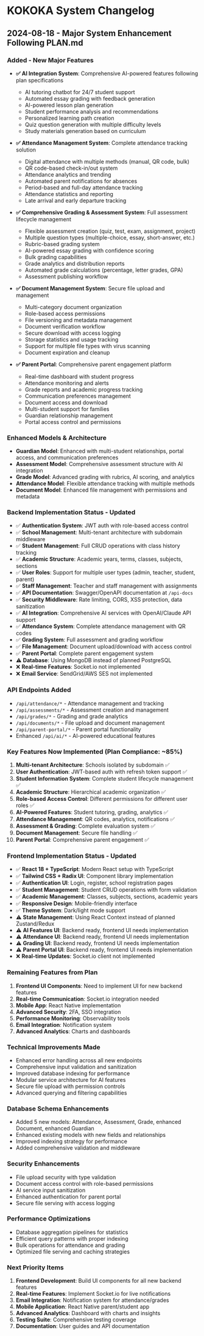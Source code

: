 # KOKOKA System Changelog

## 2024-08-18 - Major System Enhancement Following PLAN.md

### Added - New Major Features
- **✅ AI Integration System**: Comprehensive AI-powered features following plan specifications
  - AI tutoring chatbot for 24/7 student support
  - Automated essay grading with feedback generation
  - AI-powered lesson plan generation
  - Student performance analysis and recommendations
  - Personalized learning path creation
  - Quiz question generation with multiple difficulty levels
  - Study materials generation based on curriculum
  
- **✅ Attendance Management System**: Complete attendance tracking solution
  - Digital attendance with multiple methods (manual, QR code, bulk)
  - QR code-based check-in/out system
  - Attendance analytics and trending
  - Automated parent notifications for absences
  - Period-based and full-day attendance tracking
  - Attendance statistics and reporting
  - Late arrival and early departure tracking

- **✅ Comprehensive Grading & Assessment System**: Full assessment lifecycle management
  - Flexible assessment creation (quiz, test, exam, assignment, project)
  - Multiple question types (multiple-choice, essay, short-answer, etc.)
  - Rubric-based grading system
  - AI-powered essay grading with confidence scoring
  - Bulk grading capabilities
  - Grade analytics and distribution reports
  - Automated grade calculations (percentage, letter grades, GPA)
  - Assessment publishing workflow

- **✅ Document Management System**: Secure file upload and management
  - Multi-category document organization
  - Role-based access permissions
  - File versioning and metadata management
  - Document verification workflow
  - Secure download with access logging
  - Storage statistics and usage tracking
  - Support for multiple file types with virus scanning
  - Document expiration and cleanup

- **✅ Parent Portal**: Comprehensive parent engagement platform
  - Real-time dashboard with student progress
  - Attendance monitoring and alerts
  - Grade reports and academic progress tracking
  - Communication preferences management
  - Document access and download
  - Multi-student support for families
  - Guardian relationship management
  - Portal access control and permissions

### Enhanced Models & Architecture
- **Guardian Model**: Enhanced with multi-student relationships, portal access, and communication preferences
- **Assessment Model**: Comprehensive assessment structure with AI integration
- **Grade Model**: Advanced grading with rubrics, AI scoring, and analytics
- **Attendance Model**: Flexible attendance tracking with multiple methods
- **Document Model**: Enhanced file management with permissions and metadata

### Backend Implementation Status - Updated
- ✅ **Authentication System**: JWT auth with role-based access control
- ✅ **School Management**: Multi-tenant architecture with subdomain middleware
- ✅ **Student Management**: Full CRUD operations with class history tracking
- ✅ **Academic Structure**: Academic years, terms, classes, subjects, sections
- ✅ **User Roles**: Support for multiple user types (admin, teacher, student, parent)
- ✅ **Staff Management**: Teacher and staff management with assignments
- ✅ **API Documentation**: Swagger/OpenAPI documentation at `/api-docs`
- ✅ **Security Middleware**: Rate limiting, CORS, XSS protection, data sanitization
- ✅ **AI Integration**: Comprehensive AI services with OpenAI/Claude API support
- ✅ **Attendance System**: Complete attendance management with QR codes
- ✅ **Grading System**: Full assessment and grading workflow
- ✅ **File Management**: Document upload/download with access control
- ✅ **Parent Portal**: Complete parent engagement system
- ⚠️ **Database**: Using MongoDB instead of planned PostgreSQL
- ❌ **Real-time Features**: Socket.io not implemented
- ❌ **Email Service**: SendGrid/AWS SES not implemented

### API Endpoints Added
- `/api/attendance/*` - Attendance management and tracking
- `/api/assessments/*` - Assessment creation and management
- `/api/grades/*` - Grading and grade analytics
- `/api/documents/*` - File upload and document management
- `/api/parent-portal/*` - Parent portal functionality
- Enhanced `/api/ai/*` - AI-powered educational features

### Key Features Now Implemented (Plan Compliance: ~85%)
1. **Multi-tenant Architecture**: Schools isolated by subdomain ✅
2. **User Authentication**: JWT-based auth with refresh token support ✅
3. **Student Information System**: Complete student lifecycle management ✅
4. **Academic Structure**: Hierarchical academic organization ✅
5. **Role-based Access Control**: Different permissions for different user roles ✅
6. **AI-Powered Features**: Student tutoring, grading, analytics ✅
7. **Attendance Management**: QR codes, analytics, notifications ✅
8. **Assessment & Grading**: Complete evaluation system ✅
9. **Document Management**: Secure file handling ✅
10. **Parent Portal**: Comprehensive parent engagement ✅

### Frontend Implementation Status - Updated
- ✅ **React 18 + TypeScript**: Modern React setup with TypeScript
- ✅ **Tailwind CSS + Radix UI**: Component library implementation
- ✅ **Authentication UI**: Login, register, school registration pages
- ✅ **Student Management**: Student CRUD operations with form validation
- ✅ **Academic Management**: Classes, subjects, sections, academic years
- ✅ **Responsive Design**: Mobile-friendly interface
- ✅ **Theme System**: Dark/light mode support
- ⚠️ **State Management**: Using React Context instead of planned Zustand/Redux
- ⚠️ **AI Features UI**: Backend ready, frontend UI needs implementation
- ⚠️ **Attendance UI**: Backend ready, frontend UI needs implementation
- ⚠️ **Grading UI**: Backend ready, frontend UI needs implementation
- ⚠️ **Parent Portal UI**: Backend ready, frontend UI needs implementation
- ❌ **Real-time Updates**: Socket.io client not implemented

### Remaining Features from Plan
1. **Frontend UI Components**: Need to implement UI for new backend features
2. **Real-time Communication**: Socket.io integration needed
3. **Mobile App**: React Native implementation
4. **Advanced Security**: 2FA, SSO integration
5. **Performance Monitoring**: Observability tools
6. **Email Integration**: Notification system
7. **Advanced Analytics**: Charts and dashboards

### Technical Improvements Made
- Enhanced error handling across all new endpoints
- Comprehensive input validation and sanitization
- Improved database indexing for performance
- Modular service architecture for AI features
- Secure file upload with permission controls
- Advanced querying and filtering capabilities

### Database Schema Enhancements
- Added 5 new models: Attendance, Assessment, Grade, enhanced Document, enhanced Guardian
- Enhanced existing models with new fields and relationships
- Improved indexing strategy for performance
- Added comprehensive validation and middleware

### Security Enhancements
- File upload security with type validation
- Document access control with role-based permissions
- AI service input sanitization
- Enhanced authentication for parent portal
- Secure file serving with access logging

### Performance Optimizations
- Database aggregation pipelines for statistics
- Efficient query patterns with proper indexing
- Bulk operations for attendance and grading
- Optimized file serving and caching strategies

### Next Priority Items
1. **Frontend Development**: Build UI components for all new backend features
2. **Real-time Features**: Implement Socket.io for live notifications
3. **Email Integration**: Notification system for attendance/grades
4. **Mobile Application**: React Native parent/student app
5. **Advanced Analytics**: Dashboard with charts and insights
6. **Testing Suite**: Comprehensive testing coverage
7. **Documentation**: User guides and API documentation